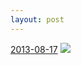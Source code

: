 ```yaml
---
layout: post
---
```


<p>
  <time><a href="/7">2013-08-17</a></time>
  <a href="/7"><img src="{{ site.assets_url }}/7-640.jpg" srcset="{{ site.assets_url }}/7-1280.jpg 1280w, {{ site.assets_url }}/7-960.jpg 960w, {{ site.assets_url }}/7-640.jpg 640w, {{ site.assets_url }}/7-320.jpg 320w" sizes="(min-width: 700px) 50vw, calc(100vw - 2rem)" /></a>
</p>
